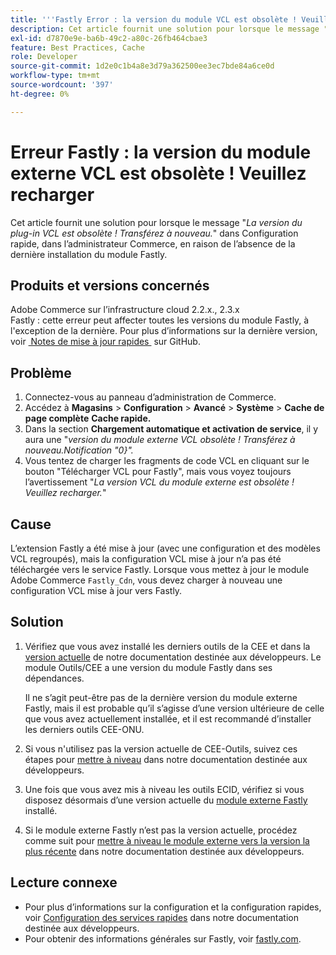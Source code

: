 ```yaml
---
title: '''Fastly Error : la version du module VCL est obsolète ! Veuillez recharger"'
description: Cet article fournit une solution pour lorsque le message "*Plugin VCL version est obsolète ! Transférez à nouveau.*" dans Configuration rapide, dans l’administrateur Commerce, en raison de l’absence de la dernière installation du module Fastly.
exl-id: d7870e9e-ba6b-49c2-a80c-26fb464cbae3
feature: Best Practices, Cache
role: Developer
source-git-commit: 1d2e0c1b4a8e3d79a362500ee3ec7bde84a6ce0d
workflow-type: tm+mt
source-wordcount: '397'
ht-degree: 0%

---
```


# Erreur Fastly : la version du module externe VCL est obsolète ! Veuillez recharger

Cet article fournit une solution pour lorsque le message &quot;*La version du plug-in VCL est obsolète ! Transférez à nouveau.*&quot; dans Configuration rapide, dans l’administrateur Commerce, en raison de l’absence de la dernière installation du module Fastly.

## Produits et versions concernés

Adobe Commerce sur l’infrastructure cloud 2.2.x., 2.3.x<br>
Fastly : cette erreur peut affecter toutes les versions du module Fastly, à l&#39;exception de la dernière. Pour plus d’informations sur la dernière version, voir [&#x200B; Notes de mise à jour rapides &#x200B;](https://github.com/fastly/fastly-magento2/releases) sur GitHub.

## Problème

1. Connectez-vous au panneau d’administration de Commerce.
1. Accédez à **Magasins** > **Configuration** > **Avancé** > **Système** > **Cache de page complète**   **Cache rapide.**
1. Dans la section **Chargement automatique et activation de service**, il y aura une &quot;*version du module externe VCL obsolète ! Transférez à nouveau.Notification &quot;0&rbrace;&quot;.*
1. Vous tentez de charger les fragments de code VCL en cliquant sur le bouton &quot;Télécharger VCL pour Fastly&quot;, mais vous voyez toujours l’avertissement &quot;*La version VCL du module externe est obsolète ! Veuillez recharger.*&quot;

## Cause

L’extension Fastly a été mise à jour (avec une configuration et des modèles VCL regroupés), mais la configuration VCL mise à jour n’a pas été téléchargée vers le service Fastly. Lorsque vous mettez à jour le module Adobe Commerce `Fastly_Cdn`, vous devez charger à nouveau une configuration VCL mise à jour vers Fastly.

## Solution

1. Vérifiez que vous avez installé les derniers outils de la CEE et dans la [version actuelle](https://experienceleague.adobe.com/docs/commerce-cloud-service/user-guide/release-notes/cloud-tools-suite.html?lang=fr) de notre documentation destinée aux développeurs. Le module Outils/CEE a une version du module Fastly dans ses dépendances.

   Il ne s’agit peut-être pas de la dernière version du module externe Fastly, mais il est probable qu’il s’agisse d’une version ultérieure de celle que vous avez actuellement installée, et il est recommandé d’installer les derniers outils CEE-ONU.

1. Si vous n&#39;utilisez pas la version actuelle de CEE-Outils, suivez ces étapes pour [mettre à niveau](https://experienceleague.adobe.com/docs/commerce-cloud-service/user-guide/dev-tools/ece-tools/update-package.html?lang=fr) dans notre documentation destinée aux développeurs.
1. Une fois que vous avez mis à niveau les outils ECID, vérifiez si vous disposez désormais d’une version actuelle du [module externe Fastly](https://github.com/fastly/fastly-magento2/tree/master/etc/vcl_snippets) installé.
1. Si le module externe Fastly n’est pas la version actuelle, procédez comme suit pour [mettre à niveau le module externe vers la version la plus récente](https://experienceleague.adobe.com/docs/commerce-cloud-service/user-guide/cdn/setup-fastly/fastly-configuration.html?lang=fr#upgrade-the-fastly-module) dans notre documentation destinée aux développeurs.

## Lecture connexe

* Pour plus d’informations sur la configuration et la configuration rapides, voir [Configuration des services rapides](https://experienceleague.adobe.com/docs/commerce-cloud-service/user-guide/cdn/fastly.html?lang=fr) dans notre documentation destinée aux développeurs.
* Pour obtenir des informations générales sur Fastly, voir [fastly.com](https://www.fastly.com/).
